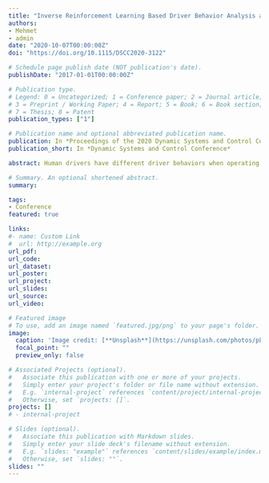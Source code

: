 ```yaml
---
title: "Inverse Reinforcement Learning Based Driver Behavior Analysis and Fuel Economy Assessment"
authors:
- Mehmet
- admin
date: "2020-10-07T00:00:00Z"
doi: "https://doi.org/10.1115/DSCC2020-3122"

# Schedule page publish date (NOT publication's date).
publishDate: "2017-01-01T00:00:00Z"

# Publication type.
# Legend: 0 = Uncategorized; 1 = Conference paper; 2 = Journal article;
# 3 = Preprint / Working Paper; 4 = Report; 5 = Book; 6 = Book section;
# 7 = Thesis; 8 = Patent
publication_types: ["1"]

# Publication name and optional abbreviated publication name.
publication: In *Proceedings of the 2020 Dynamic Systems and Control Conference*
publication_short: In *Dynamic Systems and Control Conference*

abstract: Human drivers have different driver behaviors when operating vehicles. These driving behaviors, including the driver’s preferred speed and rate of acceleration, impose a major impact on vehicle fuel consumption consequently. In this study, we proposed a feature-based driver behavior learning model from demonstrated driving data utilizing the Inverse Reinforcement Learning (IRL) approach to analyze various driver behaviors and their impacts on vehicle fuel consumption. The proposed approach models the individual driving style as cost function which is a linear combination of the features and their corresponding weights. The proposed IRL framework is used to find the model parameters that fit the observed driving style best. By using the learned driving behavior model, the most likely trajectories are computed and the optimized acceleration feature weights are used as driving style indicators to analyze different driver behaviors. The different driver behaviors and their impacts on vehicle fuel consumption are then analyzed with different drivers in real-world driving scenarios. Results show that the proposed IRL framework can successfully learn individual driver behaviors using vehicle trajectory data demonstrated by different real drivers. The learned driver behaviors promise a significant correlation between driving behavior and fuel consumption.

# Summary. An optional shortened abstract.
summary:

tags:
- Conference
featured: true

links:
#- name: Custom Link
#  url: http://example.org
url_pdf:
url_code:
url_dataset:
url_poster:
url_project:
url_slides:
url_source:
url_video:

# Featured image
# To use, add an image named `featured.jpg/png` to your page's folder.
image:
  caption: 'Image credit: [**Unsplash**](https://unsplash.com/photos/pLCdAaMFLTE)'
  focal_point: ""
  preview_only: false

# Associated Projects (optional).
#   Associate this publication with one or more of your projects.
#   Simply enter your project's folder or file name without extension.
#   E.g. `internal-project` references `content/project/internal-project/index.md`.
#   Otherwise, set `projects: []`.
projects: []
# - internal-project

# Slides (optional).
#   Associate this publication with Markdown slides.
#   Simply enter your slide deck's filename without extension.
#   E.g. `slides: "example"` references `content/slides/example/index.md`.
#   Otherwise, set `slides: ""`.
slides: ""
---
```

